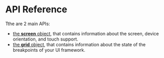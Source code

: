 # API Reference

Tthe are 2 main APIs:

- [the **screen** object](/vue-screen/api/screen), that contains information about the screen, device orientation, and touch support.
- [the **grid** object](/vue-screen/api/grid), that contains information about the state of the breakpoints of your UI framework.